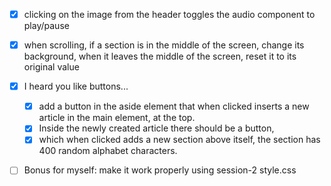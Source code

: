 - [x] clicking on the image from the header toggles the audio component to play/pause

- [x] when scrolling, if a section is in the middle of the screen, change its background, when it leaves the middle of the screen, reset it to its original value

- [x] I heard you like buttons...
  - [x] add a button in the aside element that when clicked inserts a new article in the main element, at the top.  
  - [x] Inside the newly created article there should be a button,  
  - [x] which when clicked adds a new section above itself, the section has 400 random alphabet characters.  

- [ ] Bonus for myself: make it work properly using session-2 style.css